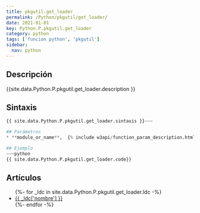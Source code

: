 ```yaml
---
title: pkgutil.get_loader
permalink: /Python/pkgutil/get_loader/
date: 2021-01-01
key: Python.P.pkgutil.get_loader
category: python
tags: ['funcion python', 'pkgutil']
sidebar: 
  nav: python
---
```


## Descripción
{{site.data.Python.P.pkgutil.get_loader.description }}

## Sintaxis
~~~python
{{ site.data.Python.P.pkgutil.get_loader.sintaxis }}~~~

## Parámetros
* **module_or_name**,  {% include w3api/function_param_description.html propiedad=site.data.Python.P.pkgutil.get_loader valor="module_or_name" %}

## Ejemplo
~~~python
{{ site.data.Python.P.pkgutil.get_loader.code}}
~~~

## Artículos
<ul>
{%- for _ldc in site.data.Python.P.pkgutil.get_loader.ldc -%}
   <li>
       <a href="{{_ldc['url'] }}">{{ _ldc['nombre'] }}</a>
   </li>
{%- endfor -%}
</ul>
